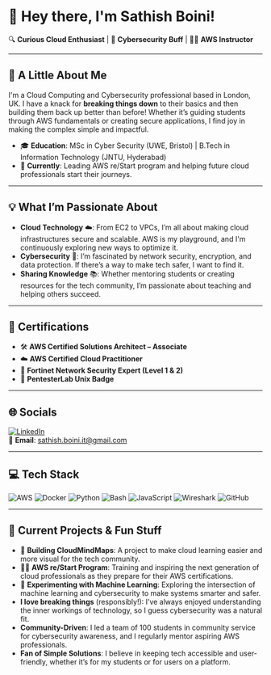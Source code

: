 # 👋 Hey there, I'm Sathish Boini!

🔍 **Curious Cloud Enthusiast** | 🔐 **Cybersecurity Buff** | 👨‍🏫 **AWS Instructor**  

---

## 🌟 A Little About Me

I'm a Cloud Computing and Cybersecurity professional based in London, UK. I have a knack for **breaking things down** to their basics and then building them back up better than before! Whether it’s guiding students through AWS fundamentals or creating secure applications, I find joy in making the complex simple and impactful.

- 🎓 **Education**: MSc in Cyber Security (UWE, Bristol) | B.Tech in Information Technology (JNTU, Hyderabad)
- 🎯 **Currently**: Leading AWS re/Start program and helping future cloud professionals start their journeys.

---

## 💡 What I’m Passionate About

- **Cloud Technology** ☁️: From EC2 to VPCs, I’m all about making cloud infrastructures secure and scalable. AWS is my playground, and I'm continuously exploring new ways to optimize it.
- **Cybersecurity** 🔐: I’m fascinated by network security, encryption, and data protection. If there’s a way to make tech safer, I want to find it.
- **Sharing Knowledge** 📚: Whether mentoring students or creating resources for the tech community, I’m passionate about teaching and helping others succeed.

---

## 📜 Certifications

- 🛠️ **AWS Certified Solutions Architect – Associate**
- ☁️ **AWS Certified Cloud Practitioner**
- 🔎 **Fortinet Network Security Expert (Level 1 & 2)**
- 🐍 **PentesterLab Unix Badge**

---

## 🌐 Socials

[![LinkedIn](https://img.shields.io/badge/LinkedIn-Connect-blue?style=flat&logo=linkedin)](https://www.linkedin.com/in/hackerpreneur/)  
📧 **Email**: sathish.boini.it@gmail.com

---

## 💻 Tech Stack

![AWS](https://img.shields.io/badge/AWS-232F3E?style=flat&logo=amazon-aws&logoColor=white)
![Docker](https://img.shields.io/badge/Docker-2496ED?style=flat&logo=docker&logoColor=white)
![Python](https://img.shields.io/badge/Python-3776AB?style=flat&logo=python&logoColor=white)
![Bash](https://img.shields.io/badge/Bash-4EAA25?style=flat&logo=gnu-bash&logoColor=white)
![JavaScript](https://img.shields.io/badge/JavaScript-F7DF1E?style=flat&logo=javascript&logoColor=black)
![Wireshark](https://img.shields.io/badge/Wireshark-1679A7?style=flat&logo=wireshark&logoColor=white)
![GitHub](https://img.shields.io/badge/GitHub-181717?style=flat&logo=github&logoColor=white)

---

## 🌱 Current Projects & Fun Stuff

- 🚀 **Building CloudMindMaps**: A project to make cloud learning easier and more visual for the tech community.  
- 🧑‍🏫 **AWS re/Start Program**: Training and inspiring the next generation of cloud professionals as they prepare for their AWS certifications.  
- 🤖 **Experimenting with Machine Learning**: Exploring the intersection of machine learning and cybersecurity to make systems smarter and safer.
- **I love breaking things** (responsibly!): I’ve always enjoyed understanding the inner workings of technology, so I guess cybersecurity was a natural fit.
- **Community-Driven**: I led a team of 100 students in community service for cybersecurity awareness, and I regularly mentor aspiring AWS professionals.
- **Fan of Simple Solutions**: I believe in keeping tech accessible and user-friendly, whether it’s for my students or for users on a platform.
